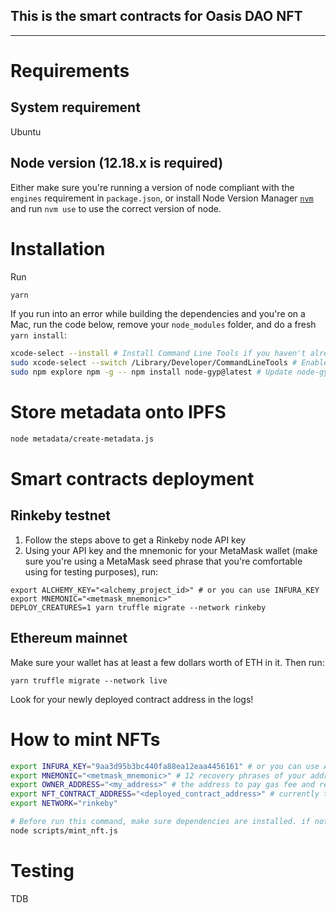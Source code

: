 ## This is the smart contracts for Oasis DAO NFT
-----


# Requirements
## System requirement
Ubuntu

## Node version (12.18.x is required)
Either make sure you're running a version of node compliant with the `engines` requirement in `package.json`, or install Node Version Manager [`nvm`](https://github.com/creationix/nvm) and run `nvm use` to use the correct version of node.


# Installation

Run

```bash
yarn
```
If you run into an error while building the dependencies and you're on a Mac, run the code below, remove your `node_modules` folder, and do a fresh `yarn install`:

```bash
xcode-select --install # Install Command Line Tools if you haven't already.
sudo xcode-select --switch /Library/Developer/CommandLineTools # Enable command line tools
sudo npm explore npm -g -- npm install node-gyp@latest # Update node-gyp
```

# Store metadata onto IPFS
``` bash
node metadata/create-metadata.js
```

# Smart contracts deployment
## Rinkeby testnet
1. Follow the steps above to get a Rinkeby node API key
2. Using your API key and the mnemonic for your MetaMask wallet (make sure you're using a MetaMask seed phrase that you're comfortable using for testing purposes), run:

```
export ALCHEMY_KEY="<alchemy_project_id>" # or you can use INFURA_KEY
export MNEMONIC="<metmask_mnemonic>"
DEPLOY_CREATURES=1 yarn truffle migrate --network rinkeby
```

## Ethereum mainnet
Make sure your wallet has at least a few dollars worth of ETH in it. Then run:

```
yarn truffle migrate --network live
```

Look for your newly deployed contract address in the logs!


# How to mint NFTs

```bash
export INFURA_KEY="9aa3d95b3bc440fa88ea12eaa4456161" # or you can use ALCHEMY_KEY, run: export ALCHEMY_KEY="<alchemy_project_id>"
export MNEMONIC="<metmask_mnemonic>" # 12 recovery phrases of your address
export OWNER_ADDRESS="<my_address>" # the address to pay gas fee and receive the NFT
export NFT_CONTRACT_ADDRESS="<deployed_contract_address>" # currently the nft contract address on rinkeby testnet is 0x220486d3701634215D366D297087E11366C8A05e
export NETWORK="rinkeby"

# Before run this command, make sure dependencies are installed. if not run: `yarn `
node scripts/mint_nft.js
```

# Testing
TDB